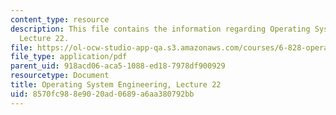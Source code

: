 ```yaml
---
content_type: resource
description: This file contains the information regarding Operating System Engineering,
  Lecture 22.
file: https://ol-ocw-studio-app-qa.s3.amazonaws.com/courses/6-828-operating-system-engineering-fall-2012/8570fc988e9020ad0689a6aa380792bb_MIT6_828F12_lec22_notes.pdf
file_type: application/pdf
parent_uid: 918acd06-aca5-1088-ed18-7978df900929
resourcetype: Document
title: Operating System Engineering, Lecture 22
uid: 8570fc98-8e90-20ad-0689-a6aa380792bb
---
```


